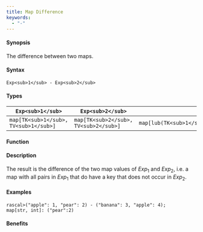 ```yaml
---
title: Map Difference
keywords:
  - "-"
---
```


#### Synopsis

The difference between two maps.

#### Syntax

`Exp<sub>1</sub> - Exp<sub>2</sub>`

#### Types


| `Exp<sub>1</sub>`             |  `Exp<sub>2</sub>`             | `Exp<sub>1</sub> - Exp<sub>2</sub>`                             |
| --- | --- | --- |
| `map[TK<sub>1</sub>, TV<sub>1</sub>]` |  `map[TK<sub>2</sub>, TV<sub>2</sub>]` | `map[lub(TK<sub>1</sub>,TK<sub>2</sub>),lub(TK<sub>1</sub>,TK<sub>2</sub>)]`   |


#### Function

#### Description

The result is the difference of the two map values of _Exp_<sub>1</sub> and _Exp_<sub>2</sub>,
i.e. a map with all pairs in _Exp_<sub>1</sub> that do have a key that does not occur in _Exp_<sub>2</sub>.

#### Examples


```rascal-shell
rascal>("apple": 1, "pear": 2) - ("banana": 3, "apple": 4);
map[str, int]: ("pear":2)
```

#### Benefits


